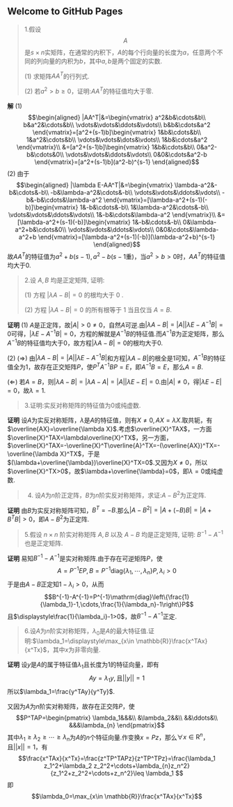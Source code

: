 ## Welcome to GitHub Pages

>1.假设$$A$$是$s\times n$实矩阵，在通常的内积下，$A$的每个行向量的长度为$a$，任意两个不同的列向量的内积为$b$，其中$a,b$是两个固定的实数.
>
>(1) 求矩阵$AA^T$的行列式.
>
>(2) 若$a^2>b\geq 0$，证明:$AA^T$的特征值均大于零.

$\textbf{解}$ (1) 
$$\begin{aligned}
        |AA^T|&=\begin{vmatrix}
            a^2&b&\cdots&b\\
            b&a^2&\cdots&b\\
            \vdots&\vdots&\ddots&\vdots\\
            b&b&\cdots&a^2
        \end{vmatrix}=[a^2+(s-1)b]\begin{vmatrix}
            1&b&\cdots&b\\
            1&a^2&\cdots&b\\
            \vdots&\vdots&\dots&\vdots\\
            1&b&\cdots&a^2
        \end{vmatrix}\\
        &=[a^2+(s-1)b]\begin{vmatrix}
            1&b&\cdots&b\\
            0&a^2-b&\cdots&0\\
            \vdots&\vdots&\ddots&\vdots\\
            0&0&\cdots&a^2-b
        \end{vmatrix}=[a^2+(s-1)b](a^2-b)^{s-1}
    \end{aligned}$$
(2) 由于
$$\begin{aligned}
        |\lambda E-AA^T|&=\begin{vmatrix}
            \lambda-a^2&-b&\cdots&-b\\
            -b&\lambda-a^2&\cdots&-b\\
            \vdots&\vdots&\ddots&\vdots\\
            -b&-b&\cdots&\lambda-a^2
        \end{vmatrix}=[\lambda-a^2+(s-1)(-b)]\begin{vmatrix}
            1&-b&\cdots&-b\\
            1&\lambda-a^2&\cdots&-b\\
            \vdots&\vdots&\ddots&\vdots\\
            1&-b&\cdots&\lambda-a^2
        \end{vmatrix}\\
        &=[\lambda-a^2+(s-1)(-b)]\begin{vmatrix}
            1&-b&\cdots&-b\\
            0&\lambda-a^2+b&\cdots&0\\
            \vdots&\vdots&\ddots&\vdots\\
            0&0&\cdots&\lambda-a^2+b
        \end{vmatrix}=[\lambda-a^2+(s-1)(-b)](\lambda-a^2+b)^{s-1}
    \end{aligned}$$
故$AA^T$的特征值为$a^2+b(s-1),a^2-b$($s-1$重)，当$a^2>b>0$时，$AA^T$的特征值均大于0.

>2.设 $A, B$ 均是正定矩阵, 证明:
>
>(1) 方程 $|\lambda A-B|=0$ 的根均大于 0 .
>
>(2) 方程 $|\lambda A-B|=0$ 的所有根等于 1 当且仅当 $A=B$.

$\textbf{证明}$ (1) $A$是正定阵，故$|A|>0\ne 0$，自然$A$可逆.由$|\lambda A-B|=|A||\lambda E-A^{-1}B|=0$可得，$|\lambda E-A^{-1}B|=0$，方程的解就是$A^{-1}B$的特征值.而$A^{-1}B$为正定矩阵，那么$A^{-1}B$的特征值均大于0，故方程$|\lambda A-B|=0$的根均大于0.

(2) ($\Longrightarrow$) 由$|\lambda A-B|=|A||\lambda E-A^{-1}B|$和方程$|\lambda A-B|$的根全是1可知，$A^{-1}B$的特征值全为1，故存在正交矩阵$P$，使$P^TA^{-1}BP=E$，即$A^{-1}B=E$，那么$A=B$.

($\Longleftarrow$) 若$A=B$，则$|\lambda A-B|=|\lambda A-A|=|A||\lambda E-E|=0$.由$|A|\ne 0$，得$|\lambda E-E|=0$，故$\lambda=1$.

> 3.证明:实反对称矩阵的特征值为0或纯虚数.

$\textbf{证明}$ 设$A$为实反对称矩阵，$\lambda$是$A$的特征值，则有$X\ne 0,AX=\lambda X$.取共轭，有$\overline{AX}=\overline{\lambda X}$.考虑$\overline{X}^TAX$，一方面$\overline{X}^TAX=\lambda\overline{X}^TX$，另一方面，$\overline{X}^TAX=-\overline{X}^T\overline{A}^TX=-(\overline{AX})^TX=-\overline{\lambda X}^TX$，于是$(\lambda+\overline{\lambda})\overline{X}^TX=0$.又因为$X\ne 0$，所以$\overline{X}^TX>0$，故$\lambda+\overline{\lambda}=0$，即$\lambda=0$或纯虚数.

>4. 设$A$为$n$阶正定阵，$B$为$n$阶实反对称矩阵，求证:$A-B^2$为正定阵.

$\textbf{证明}$ 由$B$为实反对称矩阵可知，$B^T=-B$.那么$|A-B^2|=|A+(-B)B|=|A+B^TB|>0$，即$A-B^2$为正定阵.

> 5.假设 $n \times n$ 阶实对称矩阵 $A, B$ 以及 $A-B$ 均是正定矩阵, 证明: $B^{-1}-A^{-1}$ 也是正定矩阵.

$\textbf{证明}$ 易知$B^{-1}-A^{-1}$是实对称矩阵.由于存在可逆矩阵$P$，使
$$A=P^{-1}EP,B=P^{-1}\mathrm{diag}\left\{\lambda_1,\cdots,\lambda_n\right\}P,\lambda_i>0$$
于是由$A-B$正定知$1-\lambda_i>0$，从而
$$B^{-1}-A^{-1}=P^{-1}\mathrm{diag}\left\{\frac{1}{\lambda_1}-1,\cdots,\frac{1}{\lambda_n}-1\right\}P$$
且$\displaystyle\frac{1}{\lambda_i}-1>0$，故$B^{-1}-A^{-1}$正定.

> 6.设$A$为$n$阶实对称矩阵，$\lambda_0$是$A$的最大特征值.证明:$\lambda_1=\displaystyle\max_{x\in \mathbb{R}}\frac{x^TAx}{x^Tx}$，其中$x$为非零向量.

$\textbf{证明}$ 设$y$是$A$的属于特征值$\lambda_1$且长度为1的特征向量，即有
$$Ay=\lambda_1 y,\text{且}||y||=1$$
所以$\lambda_1=\frac{y^TAy}{y^Ty}$.

又因为$A$为$n$阶实对称矩阵，故存在正交阵$P$，使
$$P^TAP=\begin{pmatrix}
        \lambda_1&&&\\
        &\lambda_2&&\\
        &&\ddots&\\
        &&&\lambda_{n}
    \end{pmatrix}$$
其中$\lambda_1\geq \lambda_2\geq \cdots\geq \lambda_{n}$为$A$的$n$个特征向量.作变换$x=Pz$，那么$\forall x\in \mathrm{R}^n$，且$||x||=1$，有
$$\frac{x^TAx}{x^Tx}=\frac{z^TP^TAPz}{z^TP^TPz}=\frac{\lambda_1 z_1^2+\lambda_2 z_2^2+\cdots+\lambda_{n}z_n^2}{z_1^2+z_2^2+\cdots+z_n^2}\leq \lambda_1
$$
即
$$\lambda_0=\max_{x\in \mathbb{R}}\frac{x^TAx}{x^Tx}$$

